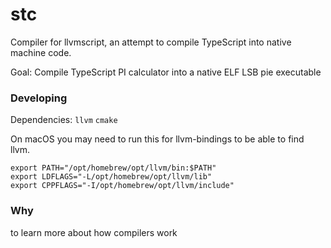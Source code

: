 # stc

Compiler for llvmscript, an attempt to compile TypeScript into native machine code.

Goal: Compile TypeScript PI calculator into a native ELF LSB pie executable

### Developing

Dependencies: `llvm` `cmake`

On macOS you may need to run this for llvm-bindings to be able to find llvm.

```shell
export PATH="/opt/homebrew/opt/llvm/bin:$PATH"
export LDFLAGS="-L/opt/homebrew/opt/llvm/lib"
export CPPFLAGS="-I/opt/homebrew/opt/llvm/include"
```

### Why

to learn more about how compilers work
